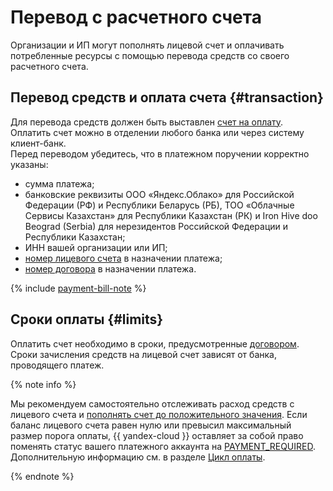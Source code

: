# Перевод с расчетного счета

Организации и ИП могут пополнять лицевой счет и оплачивать потребленные ресурсы с помощью перевода средств со своего расчетного счета.

## Перевод средств и оплата счета {#transaction}

Для перевода средств должен быть выставлен [счет на оплату](../concepts/bill.md). Оплатить счет можно в отделении любого банка или через систему клиент-банк.<br/>Перед переводом убедитесь, что в платежном поручении корректно указаны:

* сумма платежа;
* банковские реквизиты ООО «Яндекс.Облако» для Российской Федерации (РФ) и Республики Беларусь (РБ), ТОО «Облачные Сервисы Казахстан» для Республики Казахстан (РК) и Iron Hive doo Beograd (Serbia) для нерезидентов Российской Федерации и Республики Казахстан;
* ИНН вашей организации или ИП;
* [номер лицевого счета](../concepts/personal-account.md#id) в назначении платежа;
* [номер договора](../concepts/contract.md) в назначении платежа.

{% include [payment-bill-note](../_includes/payment-bill-note.md) %}



## Сроки оплаты {#limits}

Оплатить счет необходимо в сроки, предусмотренные [договором](../concepts/contract.md). Сроки зачисления средств на лицевой счет зависят от банка, проводящего платеж.


{% note info %}

Мы рекомендуем самостоятельно отслеживать расход средств с лицевого счета и [пополнять счет до положительного значения](../operations/pay-the-bill.md). Если баланс лицевого счета равен нулю или превысил максимальный размер порога оплаты, {{ yandex-cloud }} оставляет за собой право поменять статус вашего платежного аккаунта на [PAYMENT_REQUIRED](../concepts/billing-account-statuses.md#conditions). Дополнительную информацию см. в разделе [Цикл оплаты](../payment/billing-cycle-business.md).

{% endnote %}


